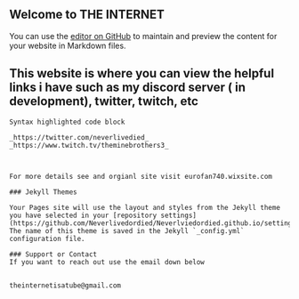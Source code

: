 ## Welcome to THE INTERNET

You can use the [editor on GitHub](https://github.com/Neverlivedordied/Neverlviedordied.github.io/edit/gh-pages/index.md) to maintain and preview the content for your website in Markdown files.

## This website is where you can view the helpful links i have such as my discord server ( in development), twitter, twitch, etc 




```
Syntax highlighted code block

_https://twitter.com/neverlivedied_
_https://www.twitch.tv/theminebrothers3_



For more details see and orgianl site visit eurofan740.wixsite.com

### Jekyll Themes

Your Pages site will use the layout and styles from the Jekyll theme you have selected in your [repository settings](https://github.com/Neverlivedordied/Neverlviedordied.github.io/settings/pages). The name of this theme is saved in the Jekyll `_config.yml` configuration file.

### Support or Contact
If you want to reach out use the email down below


theinternetisatube@gmail.com
